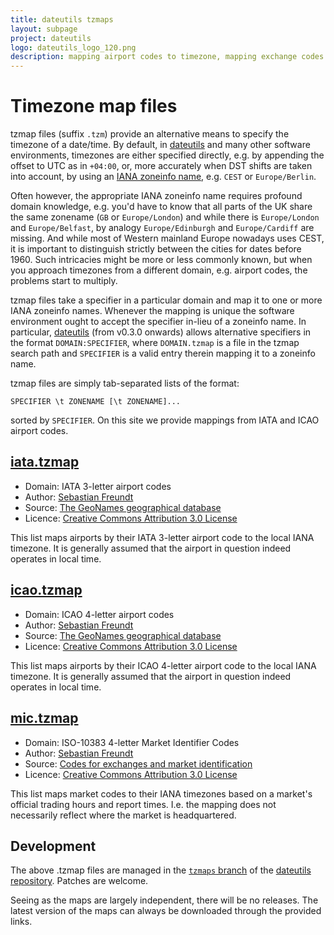 ```yaml
---
title: dateutils tzmaps
layout: subpage
project: dateutils
logo: dateutils_logo_120.png
description: mapping airport codes to timezone, mapping exchange codes to timezone
---
```


Timezone map files
==================

tzmap files (suffix `.tzm`) provide an alternative means to specify the
timezone of a date/time.  By default, in [dateutils][1] and many other
software environments, timezones are either specified directly, e.g. by
appending the offset to UTC as in `+04:00`, or, more accurately when
DST shifts are taken into account, by using an [IANA zoneinfo name][2],
e.g. `CEST` or `Europe/Berlin`.

Often however, the appropriate IANA zoneinfo name requires profound
domain knowledge, e.g. you'd have to know that all parts of the UK share
the same zonename (`GB` or `Europe/London`) and while there is
`Europe/London` and `Europe/Belfast`, by analogy `Europe/Edinburgh` and
`Europe/Cardiff` are missing.  And while most of Western mainland Europe
nowadays uses CEST, it is important to distinguish strictly between the
cities for dates before 1960.  Such intricacies might be more or less
commonly known, but when you approach timezones from a different domain,
e.g. airport codes, the problems start to multiply.

tzmap files take a specifier in a particular domain and map it to one or
more IANA zoneinfo names.  Whenever the mapping is unique the software
environment ought to accept the specifier in-lieu of a zoneinfo name.
In particular, [dateutils][1] (from v0.3.0 onwards) allows alternative
specifiers in the format `DOMAIN:SPECIFIER`, where `DOMAIN.tzmap` is a
file in the tzmap search path and `SPECIFIER` is a valid entry therein
mapping it to a zoneinfo name.

tzmap files are simply tab-separated lists of the format:

    SPECIFIER \t ZONENAME [\t ZONENAME]...

sorted by `SPECIFIER`.  On this site we provide mappings from IATA and
ICAO airport codes.

[iata.tzmap][5]
---------------

- Domain: IATA 3-letter airport codes
- Author: [Sebastian Freundt][11]
- Source: [The GeoNames geographical database][3]
- Licence: [Creative Commons Attribution 3.0 License][4]

This list maps airports by their IATA 3-letter airport code to the local
IANA timezone.  It is generally assumed that the airport in question
indeed operates in local time.

[icao.tzmap][6]
---------------

- Domain: ICAO 4-letter airport codes
- Author: [Sebastian Freundt][11]
- Source: [The GeoNames geographical database][3]
- Licence: [Creative Commons Attribution 3.0 License][4]

This list maps airports by their ICAO 4-letter airport code to the local
IANA timezone.  It is generally assumed that the airport in question
indeed operates in local time.

[mic.tzmap][9]
--------------

- Domain: ISO-10383 4-letter Market Identifier Codes
- Author: [Sebastian Freundt][11]
- Source: [Codes for exchanges and market identification][10]
- Licence: [Creative Commons Attribution 3.0 License][4]

This list maps market codes to their IANA timezones based on a market's
official trading hours and report times.  I.e. the mapping does not
necessarily reflect where the market is headquartered.

Development
-----------

The above .tzmap files are managed in the [`tzmaps` branch][8] of the
[dateutils repository][7].  Patches are welcome.

Seeing as the maps are largely independent, there will be no releases.
The latest version of the maps can always be downloaded through the
provided links.

  [1]: http://www.fresse.org/dateutils/
  [2]: http://www.iana.org/time-zones
  [3]: http://download.geonames.org/export/dump/
  [4]: http://creativecommons.org/licenses/by/3.0/
  [5]: https://raw.github.com/hroptatyr/dateutils/tzmaps/iata.tzmap
  [6]: https://raw.github.com/hroptatyr/dateutils/tzmaps/icao.tzmap
  [7]: https://github.com/hroptatyr/dateutils
  [8]: https://github.com/hroptatyr/dateutils/tree/tzmaps
  [9]: https://raw.github.com/hroptatyr/dateutils/tzmaps/mic.tzmap
  [10]: http://www.iso15022.org/MIC/homepageMIC.htm
  [11]: http://www.fresse.org/

<!--
  Local variables:
  mode: auto-fill
  fill-column: 72
  filladapt-mode: t
  End:
-->
